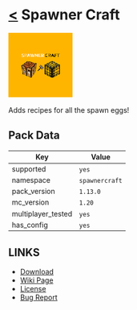 # [<](../README.md) Spawner Craft

![alt](pack.png)

Adds recipes for all the spawn eggs!

## Pack Data

| Key                | Value          |
|--------------------|----------------|
| supported          | `yes`          |
| namespace          | `spawnercraft` |
| pack_version       | `1.13.0 `       |
| mc_version         | `1.20`         |
| multiplayer_tested | `yes`          |
| has_config         | `yes`          |

## LINKS

-   [Download](https://www.curseforge.com/minecraft/customization/spawner-craft-datapack)
-   [Wiki Page](https://github.com/legopitstop/Datapacks/wiki/Spawner_Craft)
-   [License](https://legopitstop.weebly.com/license.html)
-   [Bug Report](https://github.com/legopitstop/Datapacks/issues)
